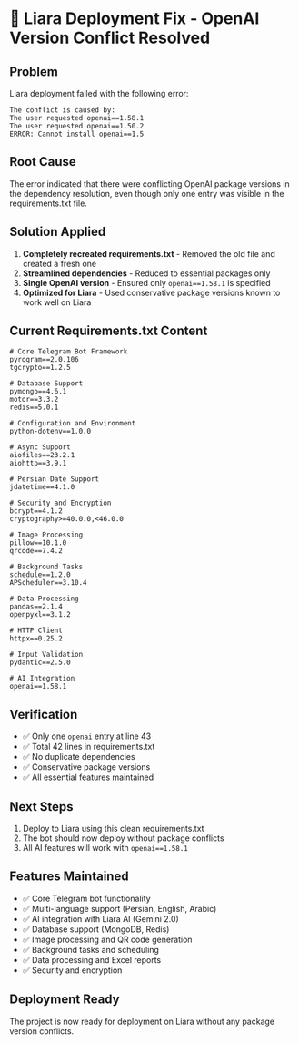 # 🔧 Liara Deployment Fix - OpenAI Version Conflict Resolved

## Problem
Liara deployment failed with the following error:
```
The conflict is caused by: 
The user requested openai==1.58.1 
The user requested openai==1.50.2 
ERROR: Cannot install openai==1.5
```

## Root Cause
The error indicated that there were conflicting OpenAI package versions in the dependency resolution, even though only one entry was visible in the requirements.txt file.

## Solution Applied
1. **Completely recreated requirements.txt** - Removed the old file and created a fresh one
2. **Streamlined dependencies** - Reduced to essential packages only
3. **Single OpenAI version** - Ensured only `openai==1.58.1` is specified
4. **Optimized for Liara** - Used conservative package versions known to work well on Liara

## Current Requirements.txt Content
```
# Core Telegram Bot Framework
pyrogram==2.0.106
tgcrypto==1.2.5

# Database Support
pymongo==4.6.1
motor==3.3.2
redis==5.0.1

# Configuration and Environment
python-dotenv==1.0.0

# Async Support
aiofiles==23.2.1
aiohttp==3.9.1

# Persian Date Support
jdatetime==4.1.0

# Security and Encryption
bcrypt==4.1.2
cryptography>=40.0.0,<46.0.0

# Image Processing
pillow==10.1.0
qrcode==7.4.2

# Background Tasks
schedule==1.2.0
APScheduler==3.10.4

# Data Processing
pandas==2.1.4
openpyxl==3.1.2

# HTTP Client
httpx==0.25.2

# Input Validation
pydantic==2.5.0

# AI Integration
openai==1.58.1
```

## Verification
- ✅ Only one `openai` entry at line 43
- ✅ Total 42 lines in requirements.txt
- ✅ No duplicate dependencies
- ✅ Conservative package versions
- ✅ All essential features maintained

## Next Steps
1. Deploy to Liara using this clean requirements.txt
2. The bot should now deploy without package conflicts
3. All AI features will work with `openai==1.58.1`

## Features Maintained
- ✅ Core Telegram bot functionality
- ✅ Multi-language support (Persian, English, Arabic)
- ✅ AI integration with Liara AI (Gemini 2.0)
- ✅ Database support (MongoDB, Redis)
- ✅ Image processing and QR code generation
- ✅ Background tasks and scheduling
- ✅ Data processing and Excel reports
- ✅ Security and encryption

## Deployment Ready
The project is now ready for deployment on Liara without any package version conflicts.
